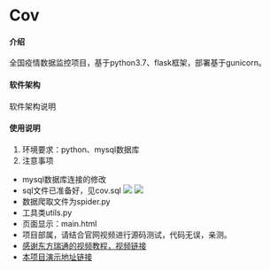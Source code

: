 # Cov

#### 介绍
全国疫情数据监控项目，基于python3.7、flask框架，部署基于gunicorn。

#### 软件架构
软件架构说明

#### 使用说明

1. 环境要求：python、mysql数据库
2. 注意事项
- mysql数据库连接的修改
- sql文件已准备好，见cov.sql
![](Cov_files/1.jpg)
![](Cov_files/2.jpg)
- 数据爬取文件为spider.py
- 工具类utils.py
- 页面显示：main.html
- 项目部属，请结合官网视频进行源码测试，代码无误，亲测。
- [感谢东方瑞通的视频教程，视频链接](https://www.bilibili.com/video/BV177411j7qJ#reply2628377537)
- [本项目演示地址链接](https://cov.cy-yz.cn/)

